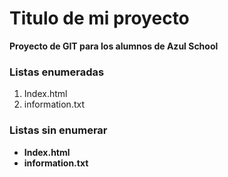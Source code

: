 # Titulo de mi proyecto
**Proyecto de GIT para los alumnos de Azul School**


[//]:# (Listas enumeradas)
### Listas enumeradas
1. Index.html
2. information.txt

### Listas sin enumerar
[//]:# (Listas sin enumerar)
* **Index.html**
* **information.txt**